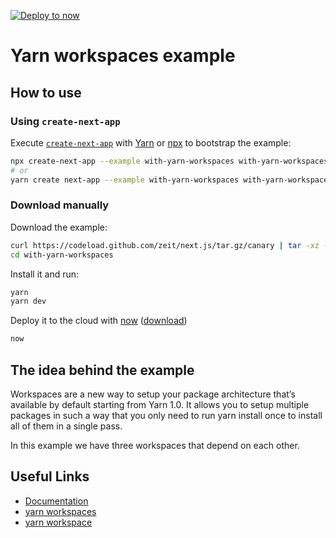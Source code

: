 [![Deploy to now](https://deploy.now.sh/static/button.svg)](https://deploy.now.sh/?repo=https://github.com/zeit/next.js/tree/master/examples/with-yarn-workspaces)

# Yarn workspaces example

## How to use

### Using `create-next-app`

Execute [`create-next-app`](https://github.com/segmentio/create-next-app) with [Yarn](https://yarnpkg.com/lang/en/docs/cli/create/) or [npx](https://github.com/zkat/npx#readme) to bootstrap the example:

```bash
npx create-next-app --example with-yarn-workspaces with-yarn-workspaces-app
# or
yarn create next-app --example with-yarn-workspaces with-yarn-workspaces-app
```

### Download manually

Download the example:

```bash
curl https://codeload.github.com/zeit/next.js/tar.gz/canary | tar -xz --strip=2 next.js-canary/examples/with-yarn-workspaces
cd with-yarn-workspaces
```

Install it and run:

```bash
yarn
yarn dev
```

Deploy it to the cloud with [now](https://zeit.co/now) ([download](https://zeit.co/download))

```bash
now
```

## The idea behind the example

Workspaces are a new way to setup your package architecture that’s available by default starting from Yarn 1.0. It allows you to setup multiple packages in such a way that you only need to run yarn install once to install all of them in a single pass.

In this example we have three workspaces that depend on each other.

## Useful Links

* [Documentation](https://yarnpkg.com/en/docs/workspaces)
* [yarn workspaces](https://yarnpkg.com/lang/en/docs/cli/workspace)
* [yarn workspace](https://yarnpkg.com/lang/en/docs/cli/workspaces)
